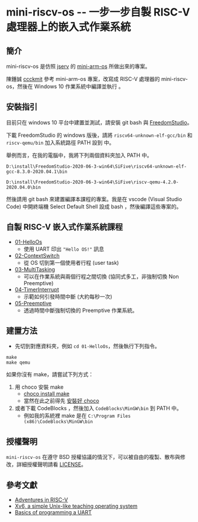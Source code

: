 # mini-riscv-os -- 一步一步自製 RISC-V 處理器上的嵌入式作業系統

## 簡介

mini-riscv-os 是仿照 [jserv](https://github.com/jserv) 的 [mini-arm-os](https://github.com/jserv/mini-arm-os) 所做出來的專案。

陳鍾誠 [ccckmit](https://github.com/ccckmit) 參考 mini-arm-os 專案，改寫成 RISC-V 處理器的 mini-riscv-os，然後在 Windows 10 作業系統中編譯並執行 。

## 安裝指引

目前只在 windows 10 平台中建置並測試，請安裝 git bash 與 [FreedomStudio](https://www.sifive.com/software)。

下載 FreedomStudio 的 windows 版後，請將 `riscv64-unknown-elf-gcc/bin` 和 `riscv-qemu/bin` 加入系統路徑 PATH 設到 中。

舉例而言，在我的電腦中，我將下列兩個資料夾加入 PATH 中。

```
D:\install\FreedomStudio-2020-06-3-win64\SiFive\riscv64-unknown-elf-gcc-8.3.0-2020.04.1\bin

D:\install\FreedomStudio-2020-06-3-win64\SiFive\riscv-qemu-4.2.0-2020.04.0\bin
```

然後請用 git bash 來建置編譯本課程的專案。我是在 vscode (Visual Studio Code) 中開終端機 Select Default Shell 設成 bash ，然後編譯這些專案的。

## 自製 RISC-V 嵌入式作業系統課程

* [01-HelloOs](01-HelloOs.md)
  - 使用 UART 印出 `"Hello OS!"` 訊息
* [02-ContextSwitch](02-ContextSwitch.md)
  - 從 OS 切到第一個使用者行程 (user task)
* [03-MultiTasking](03-MultiTasking.md)
  - 可以在作業系統與兩個行程之間切換 (協同式多工，非強制切換 Non Preemptive)
* [04-TimerInterrupt](04-TimerInterrupt.md)
  - 示範如何引發時間中斷 (大約每秒一次)
* [05-Preemptive](05-Preemptive.md)
  - 透過時間中斷強制切換的 Preemptive 作業系統。

## 建置方法

* 先切到對應資料夾，例如 `cd 01-HelloOs`，然後執行下列指令。

```
make
make qemu
```

如果你沒有 make，請嘗試下列方式：

1. 用 choco 安裝 make
    * [choco install make](https://chocolatey.org/packages/make)
    * 當然在此之前得先 [安裝好 choco](https://chocolatey.org/install)
2. 或者下載 CodeBlocks ，然後加入 `CodeBlocks\MinGW\bin` 到 PATH 中。
    * 例如我的系統裡 make 是在 `C:\Program Files (x86)\CodeBlocks\MinGW\bin`

## 授權聲明

`mini-riscv-os` 在遵守 BSD 授權協議的情況下，可以被自由的複製、散布與修改，詳細授權聲明請看 [LICENSE](../../LICENSE)。

## 參考文獻

* [Adventures in RISC-V](https://matrix89.github.io/writes/writes/experiments-in-riscv/)
* [Xv6, a simple Unix-like teaching operating system](https://pdos.csail.mit.edu/6.828/2020/xv6.html)
* [Basics of programming a UART](https://www.activexperts.com/serial-port-component/tutorials/uart/)